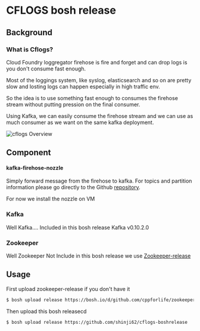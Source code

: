 CFLOGS bosh release
=======================

Background
----------

### What is Cflogs?

Cloud Foundry loggregator firehose is fire and forget and can drop logs is you don't consume fast enough.

Most of the loggings system, like syslog, elasticsearch and so on are pretty slow and losting logs can happen especially in high traffic env.


So the idea is to use something fast enough to consumes the firehose stream without putting pression on the final consumer.


Using Kafka, we can easily consume the firehose stream and we can use as much consumer as we want on the same kafka deployment.


![cflogs Overview](https://cdn.rawgit.com/shinji62/cflogs-boshrelease/30b06d33/docs/Kafka-Nozzle.svg)

Component
---------

#### kafka-firehose-nozzle
Simply forward message from the firehose to kafka.
For topics and partition information please go directly to the Github  [repository](https://github.com/shinji62/kafka-firehose-nozzle).

For now we install the nozzle on VM


### Kafka  
Well Kafka....
Included in this bosh release Kafka v0.10.2.0


### Zookeeper
Well Zookeeper
Not Include in this bosh release we use [Zookeeper-release](https://bosh.io/d/github.com/cppforlife/zookeeper-release)


Usage
-----

First upload zookeeper-release if you don't have it

```bash
$ bosh upload release https://bosh.io/d/github.com/cppforlife/zookeeper-release
```

Then upload this bosh releasecd
```bash
$ bosh upload release https://github.com/shinji62/cflogs-boshrelease
```
